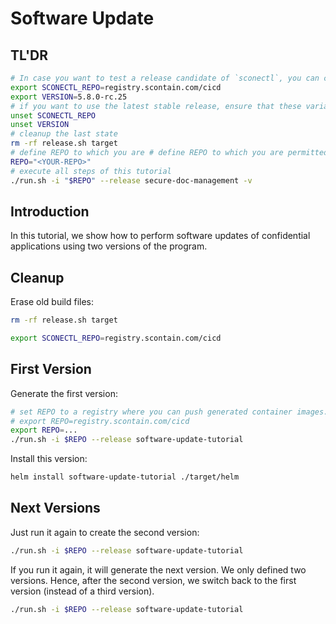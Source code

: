 # Software Update

## TL'DR

```bash
# In case you want to test a release candidate of `sconectl`, you can change the repo and the VERSION
export SCONECTL_REPO=registry.scontain.com/cicd
export VERSION=5.8.0-rc.25
# if you want to use the latest stable release, ensure that these variables are not set:
unset SCONECTL_REPO
unset VERSION
# cleanup the last state
rm -rf release.sh target
# define REPO to which you are # define REPO to which you are permitted to push container images
REPO="<YOUR-REPO>"
# execute all steps of this tutorial
./run.sh -i "$REPO" --release secure-doc-management -v
```

## Introduction

In this tutorial, we show how to perform software updates of confidential applications using two versions of the program.

## Cleanup

Erase old build files:

```bash
rm -rf release.sh target

export SCONECTL_REPO=registry.scontain.com/cicd
```

## First Version

Generate the first version:

```bash
# set REPO to a registry where you can push generated container images. For example, REPO could be defined as follows:
# export REPO=registry.scontain.com/cicd
export REPO=...
./run.sh -i $REPO --release software-update-tutorial
```

Install this version:

```bash
helm install software-update-tutorial ./target/helm
```

## Next Versions

Just run it again to create the second version:

```bash
./run.sh -i $REPO --release software-update-tutorial
```

If you run it again, it will generate the next version. We only defined two versions. Hence, after the second version, we switch back to the first version (instead of a third version).

```bash
./run.sh -i $REPO --release software-update-tutorial
```
